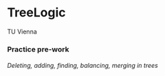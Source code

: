 # TreeLogic
TU Vienna

### Practice pre-work
###### Deleting, adding, finding, balancing, merging in trees

